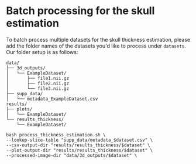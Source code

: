 # Batch processing for the skull estimation
To batch process multiple datasets for the skull thickness estimation, please add the folder names of the datasets you'd like to process under `datasets`. Our folder setup is as follows:

```
data/
├── 3d_outputs/
│   └── ExampleDataset/
│       ├── file1.nii.gz
│       ├── file2.nii.gz
│       └── file3.nii.gz
├── supp_data/
│   └── metadata_ExampleDataset.csv
results/
├── plots/
│   └── ExampleDataset/
└── results_thickness/
    └── ExampleDataset/
```

```
bash process_thickness_estimation.sh \
--lookup-slice-table "supp_data/metadata_$dataset.csv" \
--csv-output-dir "results/results_thickness/$dataset" \
--plot-output-dir "results/results_thickness/$dataset" \
--processed-image-dir "data/3d_outputs/$dataset" \

```
